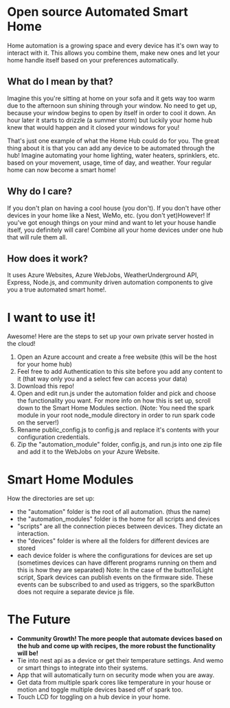 # Open source Automated Smart Home

Home automation is a growing space and every device has it's own way to interact with it. This allows you combine them, make new ones and let your home handle itself based on your preferences automatically.

## What do I mean by that?
Imagine this you're sitting at home on your sofa and it gets way too warm due to the afternoon sun shining through your window. No need to get up, because your window begins to open by itself in order to cool it down. An hour later it starts to drizzle (a summer storm) but luckily your home hub knew that would happen and it closed your windows for you!

That's just one example of what the Home Hub could do for you. The great thing about it is that you can add any device to be automated through the hub! Imagine automating your home lighting, water heaters, sprinklers, etc. based on your movement, usage, time of day, and weather. Your regular home can now become a smart home!

## Why do I care?
If you don't plan on having a cool house (you don't). If you don't have other devices in your home like a Nest, WeMo, etc. (you don't yet)However! If you've got enough things on your mind and want to let your house handle itself, you definitely will care! Combine all your home devices under one hub that will rule them all.

## How does it work?
It uses Azure Websites, Azure WebJobs, WeatherUnderground API, Express, Node.js, and community driven automation components to give you a true automated smart home!.

# I want to use it!
Awesome! Here are the steps to set up your own private server hosted in the cloud!

1. Open an Azure account and create a free website (this will be the host for your home hub)
2. Feel free to add Authentication to this site before you add any content to it (that way only you and a select few can access your data)
2. Download this repo!
3. Open and edit run.js under the automation folder and pick and choose the functionality you want. For more info on how this is set up, scroll down to the Smart Home Modules section. (Note: You need the spark module in your root node_module directory in order to run spark code on the server!)
4. Rename public_config.js to config.js and replace it's contents with your configuration credentials.
5. Zip the "automation_module" folder, config.js, and run.js into one zip file and add it to the WebJobs on your Azure Website.

# Smart Home Modules
How the directories are set up:
* the "automation" folder is the root of all automation. (thus the name)
* the "automation_modules" folder is the home for all scripts and devices
* "scripts" are all the connection pieces between devices. They dictate an interaction.
* the "devices" folder is where all the folders for different devices are stored
* each device folder is where the configurations for devices are set up (sometimes devices can have different programs running on them and this is how they are separated)
Note: In the case of the buttonToLight script, Spark devices can publish events on the firmware side. These events can be subscribed to and used as triggers, so the sparkButton does not require a separate device js file.

# The Future
* **Community Growth! The more people that automate devices based on the hub and come up with recipes, the more robust the functionality will be!**
* Tie into nest api as a device or get their temperature settings. And wemo or smart things to integrate into their systems.
* App that will automatically turn on security mode when you are away.
* Get data from multiple spark cores like temperature in your house or motion and toggle multiple devices based off of spark too.
* Touch LCD for toggling on a hub device in your home.